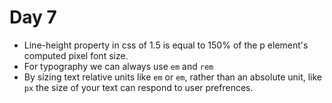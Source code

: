 # Day 7

- Line-height property in css of 1.5 is equal to 150% of the p element's computed pixel font size.
- For typography we can always use `em` and `rem`
- By sizing text relative units like `em` or `em`, rather than an absolute unit, like `px` the size of your text can respond to user prefrences.
